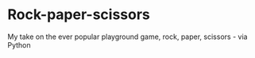 # Rock-paper-scissors
My take on the ever popular playground game, rock, paper, scissors - via Python
